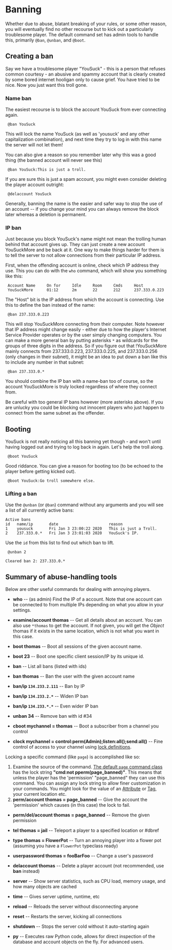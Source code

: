 # Banning


Whether due to abuse, blatant breaking of your rules, or some other reason, you will eventually find
no other recourse but to kick out a particularly troublesome player. The default command set has
admin tools to handle this, primarily `@ban`, `@unban`, and `@boot`. 

## Creating a ban

Say we have a troublesome player "YouSuck" - this is a person that refuses common courtesy - an abusive
and spammy account that is clearly created by some bored internet hooligan only to cause grief. You
have tried to be nice. Now you just want this troll gone. 

### Name ban

The easiest recourse is to block the account YouSuck from ever connecting again. 

     @ban YouSuck

This will lock the name YouSuck (as well as 'yousuck' and any other capitalization combination), and next time they try to log in with this name the server will not let them! 

You can also give a reason so you remember later why this was a good thing (the banned account will never see this)

     @ban YouSuck:This is just a troll.

If you are sure this is just a spam account, you might even consider deleting the player account outright: 

     @delaccount YouSuck

Generally, banning the name is the easier and safer way to stop the use of an account -- if you change your mind you can always remove the block later whereas a deletion is permanent. 

### IP ban

Just because you block YouSuck's name might not mean the trolling human behind that account gives up. They can just create a new account YouSuckMore and be back at it. One way to make things harder for them is to tell the server to not allow connections from their particular IP address.

First, when the offending account is online, check which IP address they use. This you can do with the `who` command, which will show you something like this: 

     Account Name     On for     Idle     Room     Cmds     Host          
     YouSuckMore      01:12      2m       22       212      237.333.0.223 

The "Host" bit is the IP address from which the account is connecting. Use this to define the ban instead of the name: 

     @ban 237.333.0.223

This will stop YouSuckMore connecting from their computer. Note however that IP address might change easily - either due to how the player's Internet Service Provider operates or by the user simply changing computers. You can make a more general ban by putting asterisks `*` as wildcards for the groups of three digits in the address. So if you figure out that !YouSuckMore mainly connects from 237.333.0.223, 237.333.0.225, and 237.333.0.256 (only changes in their subnet), it might be an idea to put down a ban like this to include any number in that subnet: 

     @ban 237.333.0.*

You should combine the IP ban with a name-ban too of course, so the account YouSuckMore is truly locked regardless of where they connect from. 

Be careful with too general IP bans however (more asterisks above). If you are unlucky you could be blocking out innocent players who just happen to connect from the same subnet as the offender. 

## Booting

YouSuck is not really noticing all this banning yet though - and won't until having logged out and trying to log back in again. Let's help the troll along. 

     @boot YouSuck

Good riddance. You can give a reason for booting too (to be echoed to the player before getting kicked out).

     @boot YouSuck:Go troll somewhere else.

### Lifting a ban

Use the `@unban` (or `@ban`) command without any arguments and you will see a list of all currently active bans: 

    Active bans
    id   name/ip       date                      reason 
    1    yousuck       Fri Jan 3 23:00:22 2020   This is just a Troll.
    2    237.333.0.*   Fri Jan 3 23:01:03 2020   YouSuck's IP.

Use the `id` from this list to find out which ban to lift.

     @unban 2
      
    Cleared ban 2: 237.333.0.*

## Summary of abuse-handling tools

Below are other useful commands for dealing with annoying players.

- **who** -- (as admin) Find the IP of a account. Note that one account can be connected to from multiple IPs depending on what you allow in your settings.
- **examine/account thomas** -- Get all details about an account. You can also use `*thomas` to get the account. If not given, you will get the *Object* thomas if it exists in the same location, which is not what you want in this case.
- **boot thomas**  -- Boot all sessions of the given account name.
- **boot 23** -- Boot one specific client session/IP by its unique id.
- **ban** -- List all bans (listed with ids)
- **ban thomas** -- Ban the user with the given account name
- **ban/ip `134.233.2.111`** -- Ban by IP
- **ban/ip `134.233.2.*`** -- Widen IP ban
- **ban/ip `134.233.*.*`** -- Even wider IP ban
- **unban 34** -- Remove ban with id #34

- **cboot mychannel = thomas** -- Boot a subscriber from a channel you control
- **clock mychannel = control:perm(Admin);listen:all();send:all()** -- Fine control of access to your channel using [lock definitions](Locks).

Locking a specific command (like `page`) is accomplished like so: 
1. Examine the source of the command. [The default `page` command class]( https://github.com/evennia/evennia/blob/master/evennia/commands/default/comms.py#L686) has the lock string **"cmd:not pperm(page_banned)"**. This means that unless the player has the 'permission' "page_banned" they can use this command. You can assign any lock string to allow finer customization in your commands. You might look for the value of an [Attribute](Attributes) or [Tag](Tags), your current location etc.
2. **perm/account thomas = page_banned** -- Give the account the 'permission' which causes (in this case) the lock to fail. 

- **perm/del/account thomas = page_banned** -- Remove the given permission

- **tel thomas = jail** -- Teleport a player to a specified location or #dbref
- **type thomas = FlowerPot** -- Turn an annoying player into a flower pot (assuming you have a `FlowerPot` typeclass ready)
- **userpassword thomas = fooBarFoo** -- Change a user's password
- **delaccount thomas** -- Delete a player account (not recommended, use **ban** instead)

- **server** -- Show server statistics, such as CPU load, memory usage, and how many objects are cached
- **time** -- Gives server uptime, runtime, etc
- **reload** -- Reloads the server without disconnecting anyone
- **reset** -- Restarts the server, kicking all connections
- **shutdown** -- Stops the server cold without it auto-starting again
- **py** -- Executes raw Python code, allows for direct inspection of the database and account objects on the fly. For advanced users.

